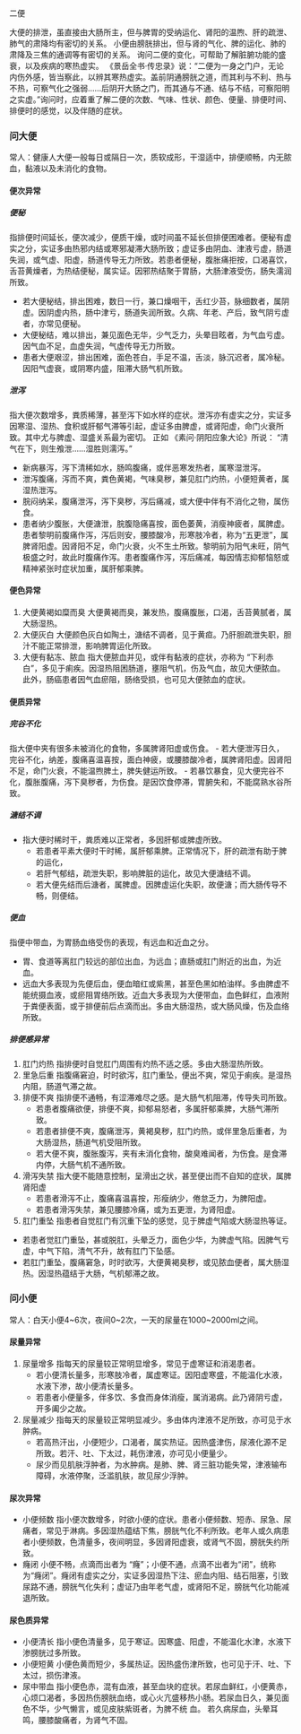 二便

大便的排泄，虽直接由大肠所主，但与脾胃的受纳运化、肾阳的温煦、肝的疏泄、肺气的肃降均有密切的关系。
小便由膀胱排出，但与肾的气化、脾的运化、肺的肃降及三焦的通调等有密切的关系。
询问二便的变化，可帮助了解脏腑功能的盛衰，以及疾病的寒热虚实。
《景岳全书·传忠录》说：“二便为一身之门户，无论内伤外感，皆当察此，以辨其寒热虚实。盖前阴通膀胱之道，而其利与不利、热与不热，可察气化之强弱……后阴开大肠之门，而其通与不通、结与不结，可察阳明之实虚。”询问时，应着重了解二便的次数、气味、性状、颜色、便量、排便时间、排便时的感觉，以及伴随的症状。




### 问大便
常人：健康人大便一般每日或隔日一次，质软成形，干湿适中，排便顺畅，内无脓血，黏液以及未消化的食物。

#### 便次异常

##### 便秘

指排便时间延长，便次减少，便质干燥，或时间虽不延长但排便困难者。便秘有虚实之分，实证多由热邪内结或寒邪凝滞大肠所致；虚证多由阴血、津液亏虚，肠道失润，或气虚、阳虚，肠道传导无力所致。若患者便秘，腹胀痛拒按，口渴喜饮，舌苔黄燥者，为热结便秘，属实证。因邪热结聚于胃肠，大肠津液受伤，肠失濡润所致。

- 若大便秘结，排出困难，数日一行，兼口燥咽干，舌红少苔，脉细数者，属阴虚。因阴虚内热，肠中津亏，肠道失润所致。久病、年老、产后，致气阴亏虚者，亦常见便秘。
- 大便秘结，难以排出，兼见面色无华，少气乏力，头晕目眩者，为气血亏虚。因气血不足，血虚失润，气虚传导无力所致。
- 患者大便艰涩，排出困难，面色苍白，手足不温，舌淡，脉沉迟者，属冷秘。因阳气虚衰，或阴寒内盛，阻滞大肠气机所致。

##### 泄泻
指大便次数增多，粪质稀薄，甚至泻下如水样的症状。泄泻亦有虚实之分，实证多因寒湿、湿热、食积或肝郁气滞等引起，虚证多由脾虚，或肾阳虚，命门火衰所致。其中尤与脾虚、湿盛关系最为密切。
正如 《素问·阴阳应象大论》所说： “清气在下，则生飧泄……湿胜则濡泻。”

- 新病暴泻，泻下清稀如水，肠鸣腹痛，或伴恶寒发热者，属寒湿泄泻。
- 泄泻腹痛，泻而不爽，粪色黄褐，气味臭秽，兼见肛门灼热，小便短黄者，属湿热泄泻。
- 脘闷纳呆，腹痛泄泻，泻下臭秽，泻后痛减，或大便中伴有不消化之物，属伤食。
- 患者纳少腹胀，大便溏泄，脘腹隐痛喜按，面色萎黄，消瘦神疲者，属脾虚。患者黎明前腹痛作泻，泻后则安，腰膝酸冷，形寒肢冷者，称为“五更泄”，属脾肾阳虚。因肾阳不足，命门火衰，火不生土所致。黎明前为阳气未旺，阴气极盛之时，故此时腹痛作泻。患者腹痛作泻，泻后痛减，每因情志抑郁恼怒或精神紧张时症状加重，属肝郁乘脾。


#### 便色异常
1. 大便黄褐如糜而臭 大便黄褐而臭，兼发热，腹痛腹胀，口渴，舌苔黄腻者，属大肠湿热。
2. 大便灰白 大便颜色灰白如陶土，溏结不调者，见于黄疸。乃肝胆疏泄失职，胆汁不能正常排泄，影响脾胃运化所致。
3. 大便有黏冻、脓血 指大便脓血并见，或伴有黏液的症状，亦称为 “下利赤白”，多见于痢疾。因湿热阻困肠道，壅阻气机，伤及气血，故见大便脓血。此外，肠癌患者因气血瘀阻，肠络受损，也可见大便脓血的症状。

#### 便质异常
##### 完谷不化
指大便中夹有很多未被消化的食物，多属脾肾阳虚或伤食。
	- 若大便泄泻日久，完谷不化，纳差，腹痛喜温喜按，面白神疲，或腰膝酸冷者，属脾肾阳虚。因肾阳不足，命门火衰，不能温煦脾土，脾失健运所致。
	- 若暴饮暴食，见大便完谷不化，腹胀腹痛，泻下臭秽者，为伤食。是因饮食停滞，胃腑失和，不能腐熟水谷所致。

##### 溏结不调
- 指大便时稀时干，粪质难以正常者，多因肝郁或脾虚所致。
	- 若患者平素大便时干时稀，属肝郁乘脾。正常情况下，肝的疏泄有助于脾的运化，
	- 若肝气郁结，疏泄失职，影响脾脏的运化，故见大便溏结不调。
	- 若大便先结而后溏者，属脾虚。因脾虚运化失职，故便溏；而大肠传导不畅，则便结。

##### 便血
  指便中带血，为胃肠血络受伤的表现，有远血和近血之分。
- 胃、食道等离肛门较远的部位出血，为远血；直肠或肛门附近的出血，为近血。
- 远血大多表现为先便后血，便血暗红或紫黑，甚至色黑如柏油样。多由脾虚不能统摄血液，或瘀阻胃络所致。近血大多表现为大便带血，血色鲜红，血液附于粪便表面，或于排便前后点滴而出。多由大肠湿热，或大肠风燥，伤及血络所致。

##### 排便感异常
1. 肛门灼热 指排便时自觉肛门周围有灼热不适之感。多由大肠湿热所致。
2. 里急后重 指腹痛窘迫，时时欲泻，肛门重坠，便出不爽，常见于痢疾。是湿热内阻，肠道气滞之故。
3. 排便不爽 指排便不通畅，有涩滞难尽之感。是大肠气机阻滞，传导失司所致。
	- 若患者腹痛欲便，排便不爽，抑郁易怒者，多属肝郁乘脾，大肠气滞所致。
	- 若患者排便不爽，腹痛泄泻，黄褐臭秽，肛门灼热，或伴里急后重者，为大肠湿热，肠道气机受阻所致。
	- 若大便不爽，腹胀腹泻，夹有未消化食物，酸臭难闻者，为伤食。是食滞内停，大肠气机不通所致。
4. 滑泻失禁 指大便不能随意控制，呈滑出之状，甚至便出而不自知的症状，属脾肾阳虚
   - 若患者滑泻不止，腹痛喜温喜按，形瘦纳少，倦怠乏力，为脾阳虚。
   - 若患者滑泻失禁，兼见腰膝冷痛，或为五更泄，为肾阳虚。
5. 肛门重坠 指患者自觉肛门有沉重下坠的感觉，见于脾虚气陷或大肠湿热等证。
 - 若患者觉肛门重坠，甚或脱肛，头晕乏力，面色少华，为脾虚气陷。因脾气亏虚，中气下陷，清气不升，故有肛门下坠感。
- 若肛门重坠，腹痛窘急，时时欲泻，大便黄褐臭秽，或见脓血便者，属大肠湿热。因湿热蕴结于大肠，气机郁滞之故。















### 问小便

常人：白天小便4~6次，夜间0~2次，一天的尿量在1000~2000ml之间。

#### 尿量异常
1. 尿量增多 指每天的尿量较正常明显增多，常见于虚寒证和消渴患者。
	- 若小便清长量多，形寒肢冷者，属虚寒证。因阳虚寒盛，不能温化水液，水液下渗，故小便清长量多。
	- 若患者小便量多，伴多饮、多食而身体消瘦，属消渴病。此乃肾阴亏虚，开多阖少之故。
1. 尿量减少 指每天的尿量较正常明显减少。多由体内津液不足所致，亦可见于水肿病。
	- 若高热汗出，小便短少，口渴者，属实热证。因热盛津伤，尿液化源不足所致。若汗、吐、下太过，耗伤津液，亦可见小便量少。
	- 尿少而见肌肤浮肿者，为水肿病。是肺、脾、肾三脏功能失常，津液输布障碍，水液停聚，泛滥肌肤，故见尿少浮肿。

#### 尿次异常
- 小便频数 指小便次数增多，时欲小便的症状。患者小便频数、短赤、尿急、尿痛者，常见于淋病。多因湿热蕴结下焦，膀胱气化不利所致。老年人或久病患者小便频数，色清量多，夜间明显，多因肾阳虚衰，或肾气不固，膀胱失约所致。
- 癃闭 小便不畅，点滴而出者为 “癃”；小便不通，点滴不出者为“闭”，统称为“癃闭”。癃闭有虚实之分，实证多因湿热下注、瘀血内阻、结石阻塞，引致尿路不通，膀胱气化失利；虚证乃由年老气虚，或肾阳不足，膀胱气化功能减退所致。

























#### 尿色质异常
- 小便清长 指小便色清量多，见于寒证。因寒盛、阳虚，不能温化水津，水液下渗膀胱过多所致。
- 小便短黄 小便色黄而短少，多属热证。因热盛伤津所致，也可见于汗、吐、下太过，损伤津液。
- 尿中带血 指小便色赤，混有血液，甚至血块的症状。若尿血鲜红，小便黄赤，心烦口渴者，多因热伤膀胱血络，或心火亢盛移热小肠。若尿血日久，兼见面色不华，少气懒言，或见皮肤紫斑者，为脾不统
血。
若久病尿血，头晕耳鸣，腰膝酸痛者，为肾气不固。
